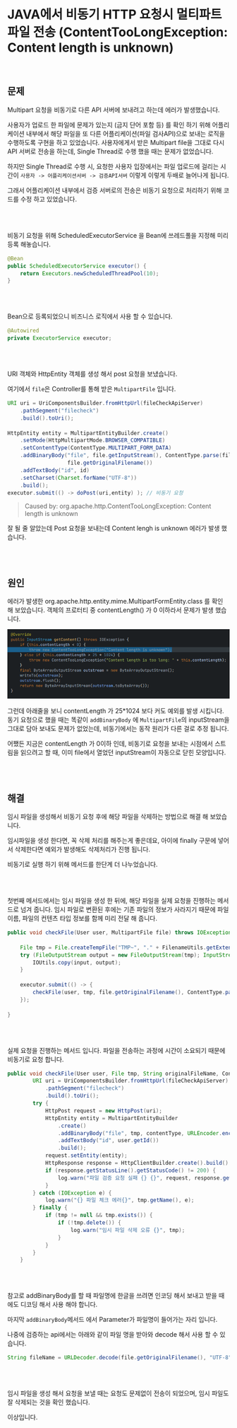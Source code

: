# JAVA에서 비동기 HTTP 요청시 멀티파트 파일 전송 (ContentTooLongException: Content length is unknown) 

<br>

## 문제

Multipart 요청을 비동기로 다른 API 서버에 보내려고 하는데 에러가 발생했습니다. 

사용자가 업로드 한 파일에 문제가 있는지 (금지 단어 포함 등) 를 확인 하기 위해 어플리케이션 내부에서 해당 파일을 또 다른 어플리케이션(파일 검사API)으로 보내는 로직을 수행하도록 구현을 하고 있었습니다. 사용자에게서 받은 Multipart file을 그대로 다시 API 서버로 전송을 하는데, Single Thread로 수행 했을 때는 문제가 없었습니다.

하지만 Single Thread로 수행 시, 요청한 사용자 입장에서는 파일 업로드에 걸리는 시간이 `사용자 -> 어플리케이션서버 -> 검증API서버` 이렇게  이렇게 두배로 늘어나게 됩니다.

그래서 어플리케이션 내부에서 검증 서버로의 전송은 비동기 요청으로 처리하기 위해 코드를 수정 하고 있었습니다.

<br><br>

비동기 요청을 위해 ScheduledExecutorService 을 Bean에 쓰레드풀을 지정해 미리 등록 해놓습니다.

```java
@Bean
public ScheduledExecutorService executor() {
    return Executors.newScheduledThreadPool(10);
}
```

<br><br>

Bean으로 등록되었으니 비즈니스 로직에서 사용 할 수 있습니다.	

```java
@Autowired
private ExecutorService executor;
```

<br><br>

URI 객체와 HttpEntity 객체를 생성 해서 post 요청을 보냈습니다.

여기에서 `file`은 Controller를 통해 받은 `MultipartFile` 입니다.

```java
URI uri = UriComponentsBuilder.fromHttpUrl(fileCheckApiServer) 
    .pathSegment("filecheck") 
    .build().toUri();

HttpEntity entity = MultipartEntityBuilder.create() 
    .setMode(HttpMultipartMode.BROWSER_COMPATIBLE) 
    .setContentType(ContentType.MULTIPART_FORM_DATA) 
    .addBinaryBody("file", file.getInputStream(), ContentType.parse(file.getContentType()),
                   file.getOriginalFilename()) 
    .addTextBody("id", id)
    .setCharset(Charset.forName("UTF-8")) 
    .build();
executor.submit(() -> doPost(uri,entity) ); // 비동기 요청
```

> Caused by: org.apache.http.ContentTooLongException: Content length is unknown

잘 될 줄 알았는데 Post 요청을 보내는데 Content lengh is unknown 에러가 발생 했습니다.

<br><br>

## 원인

에러가 발생한 org.apache.http.entity.mime.MultipartFormEntity.class 를 확인 해 보았습니다. 객체의 프로터티 중 contentLength() 가 0 이하라서 문제가 발생 했습니다.

![image-20211103103528908](https://raw.githubusercontent.com/Shane-Park/mdblog/main/backend/spring/contentTooLongException.assets/image-20211103103528908.png)

그런데 아래줄을 보니 contentLength 가 25*1024 보다 커도 예외를 발생 시킵니다. 동기 요청으로 했을 때는 똑같이 `addBinaryBody` 에 `MultipartFile`의 inputStream을 그대로 담아 보내도 문제가 없었는데, 비동기에서는 동작 원리가 다른 걸로 추정 됩니다.

어쨌든 지금은 contentLength 가 0이하 인데, 비동기로 요청을 보내는 시점에서 스트림을 읽으려고 할 때, 이미 file에서 열었던 inputStream이 자동으로 닫힌 모양입니다.

<br><br>

## 해결

임시 파일을 생성해서 비동기 요청 후에 해당 파일을 삭제하는 방법으로 해결 해 보았습니다.

임시파일을 생성 한다면, 꼭 삭제 처리를 해주는게 좋은데요, 아이에 finally 구문에 넣어서 삭제한다면 예외가 발생해도 삭제처리가 진행 됩니다.

비동기로 실행 하기 위해 메서드를 한단계 더 나누었습니다.

<br><br>

첫번째 메서드에서는 임시 파일을 생성 한 뒤에, 해당 파일을 실제 요청을 진행하는 메서드로 넘겨 줍니다. 임시 파일로 변환된 후에는 기존 파일의 정보가 사라지기 때문에 파일이름, 파일의 컨텐츠 타입 정보를 함께 미리 전달 해 줍니다.

```java
public void checkFile(User user, MultipartFile file) throws IOException {

    File tmp = File.createTempFile("TMP~", "." + FilenameUtils.getExtension(file.getOriginalFilename()));
    try (FileOutputStream output = new FileOutputStream(tmp); InputStream input = file.getInputStream()) {
        IOUtils.copy(input, output);
    }

    executor.submit(() -> {
        checkFile(user, tmp, file.getOriginalFilename(), ContentType.parse(file.getContentType()));
    });

}

```

<br><br>

실제 요청을 진행하는 메서드 입니다. 파일을 전송하는 과정에 시간이 소요되기 때문에 비동기로 요청 합니다.

```java
public void checkFile(User user, File tmp, String originalFileName, ContentType contentType) {
		URI uri = UriComponentsBuilder.fromHttpUrl(fileCheckApiServer) 
            .pathSegment("filecheck") 
            .build().toUri();
		try {
			HttpPost request = new HttpPost(uri);
			HttpEntity entity = MultipartEntityBuilder
                .create()
				.addBinaryBody("file", tmp, contentType, URLEncoder.encode(originalFileName, "UTF-8")) 
				.addTextBody("id", user.getId()) 
				.build(); 
			request.setEntity(entity);
			HttpResponse response = HttpClientBuilder.create().build().execute(request);
			if (response.getStatusLine().getStatusCode() != 200) {
				log.warn("파일 검증 요청 실패 {} {}", request, response.getStatusLine());
			}
		} catch (IOException e) {
			log.warn("{} 파일 체크 에러{}", tmp.getName(), e);
		} finally {
			if (tmp != null && tmp.exists()) {
				if (!tmp.delete()) {
					log.warn("임시 파일 삭제 오류 {}", tmp);
				}
			}
		}
	}

```

<br><br>

참고로 addBinaryBody를 할 때 파일명에 한글을 쓰려면 인코딩 해서 보내고 받을 때에도 디코딩 해서 사용 해야 합니다.

마지막 `addBinaryBody`메서드 에서 Parameter가 파일명이 들어가는 자리 입니다.

나중에 검증하는 api에서는 아래와 같이 파일 명을 받아와 decode 해서 사용 할 수 있습니다.

```java
String fileName = URLDecoder.decode(file.getOriginalFilename(), "UTF-8");
```

<br><br>

임시 파일을 생성 해서 요청을 보낼 때는 요청도 문제없이 전송이 되었으며, 임시 파일도 잘 삭제되는 것을 확인 했습니다.

이상입니다.
